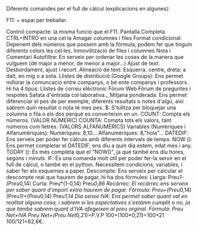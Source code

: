 Diferents comandes per el full de càlcul (explicacions en algunes):

F11: + espai per treballar.

Control compacte: la misma funció que el F11.
Pantalla Completa
CTRL+INTRO en una cel·la
Amagar columnes i files
Format condicional: Depenent dels números que possem amb la fòrmula, podem fer que tinguin diferents colors les cel·les.
Inmovilització de files i columnes
Nota i Comentari
Autofiltre: En serveix per ordenar les coses de la manera que vulguem (de major a menor, de menor a major...)
Ajust de text: Desbordament, ajust i recort.
Alineació de text: Esquerra, centre, dreta; a dalt, en mig o a sota.
Llistes de distribució (Google Groups): Ens permet millorar la comuncacio entre companys, o bé ente companys i professors. Hi ha 4 tipus:
Llistes de correu elèctronic
Fòrum Web
Fòrum de preguntes i respotes
Safata d'entrada col·laborativa._
Mitjana ponderada: Ens permet diferenciar el pes de per exemple, diferents resultats o notes d'algú, així sabrem quin resultat o nota té mes pes.
$: S'tulitza per bloquejar una columna o fila o els dos perquè es converteixin en un.
COUNT: Compta els números. (VALOR NÚMERIC)
COUNTA: Compta tots els valors, tant números com lletres. (VALORS ALFANUMÈRICS)
Variables (Numèriques i Alfanumèriques): Numèriques: 8,10...
Alfanumèriques: 8,"hola"...
DATEDIF: Ens serveix per poder fer càlculs amb diferents intervals de temps.
NOW (): Ens permet completar el DATEDIF, ens diu a quin dia estem, edat mes i any.
TODAY (): És més completa que el "NOW()", ja que també ens diu hores, segons i minuts.
IF: És una comanda molt útil per poder fer-la servir en el full de càlcul, o també en el python. Necessitem condicions, variables, i saber fer els
esquemes a paper.
Descompte: Ens serveix per calcular el descompte real que haurem de pagar, hi ha dos fòrmules:
Llarga: Preu*1-(Preu*0,14)
Curta: Preu*(1-0,14)
       Preu*0,86
Recàrrec: El recàrrec ens serveix per saber quant d'import extra haurem de pagar.
Fòrmula: Preu+(Preu*0,14)
         (Preu*1)+(Preu*0,14)
          Preu*1,14
Día sense IVA: Ens permet saber quant val en realitat alguna cosa, i sabrem si les espectatives s'estànm cumplit o no, ja que també sabrem quant d'IVA afegeixen al preu orginal.
Fòrmula: Preu Net+IVA
         Preu Net+(Preu Net*0,21)=P.V.P
         100+(100*0,21)=100+21
         100/121=82,6€.
